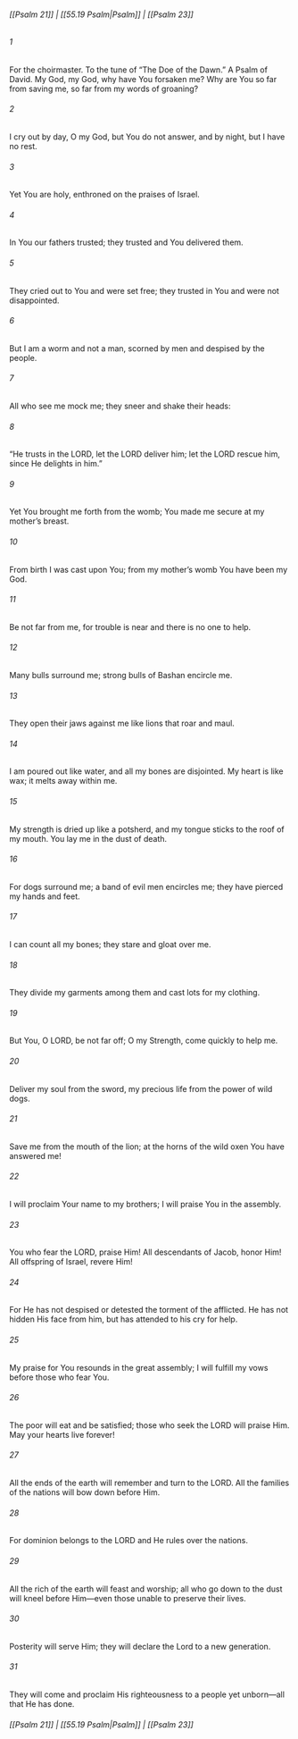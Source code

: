 
###### [[Psalm 21]] | [[55.19 Psalm|Psalm]] | [[Psalm 23]]

###### 1
For the choirmaster. To the tune of “The Doe of the Dawn.” A Psalm of David. My God, my God, why have You forsaken me? Why are You so far from saving me, so far from my words of groaning?
###### 2
I cry out by day, O my God, but You do not answer, and by night, but I have no rest.
###### 3
Yet You are holy, enthroned on the praises of Israel.
###### 4
In You our fathers trusted; they trusted and You delivered them.
###### 5
They cried out to You and were set free; they trusted in You and were not disappointed.
###### 6
But I am a worm and not a man, scorned by men and despised by the people.
###### 7
All who see me mock me; they sneer and shake their heads:
###### 8
“He trusts in the LORD, let the LORD deliver him; let the LORD rescue him, since He delights in him.”
###### 9
Yet You brought me forth from the womb; You made me secure at my mother’s breast.
###### 10
From birth I was cast upon You; from my mother’s womb You have been my God.
###### 11
Be not far from me, for trouble is near and there is no one to help.
###### 12
Many bulls surround me; strong bulls of Bashan encircle me.
###### 13
They open their jaws against me like lions that roar and maul.
###### 14
I am poured out like water, and all my bones are disjointed. My heart is like wax; it melts away within me.
###### 15
My strength is dried up like a potsherd, and my tongue sticks to the roof of my mouth. You lay me in the dust of death.
###### 16
For dogs surround me; a band of evil men encircles me; they have pierced my hands and feet.
###### 17
I can count all my bones; they stare and gloat over me.
###### 18
They divide my garments among them and cast lots for my clothing.
###### 19
But You, O LORD, be not far off; O my Strength, come quickly to help me.
###### 20
Deliver my soul from the sword, my precious life from the power of wild dogs.
###### 21
Save me from the mouth of the lion; at the horns of the wild oxen You have answered me!
###### 22
I will proclaim Your name to my brothers; I will praise You in the assembly.
###### 23
You who fear the LORD, praise Him! All descendants of Jacob, honor Him! All offspring of Israel, revere Him!
###### 24
For He has not despised or detested the torment of the afflicted. He has not hidden His face from him, but has attended to his cry for help.
###### 25
My praise for You resounds in the great assembly; I will fulfill my vows before those who fear You.
###### 26
The poor will eat and be satisfied; those who seek the LORD will praise Him. May your hearts live forever!
###### 27
All the ends of the earth will remember and turn to the LORD. All the families of the nations will bow down before Him.
###### 28
For dominion belongs to the LORD and He rules over the nations.
###### 29
All the rich of the earth will feast and worship; all who go down to the dust will kneel before Him—even those unable to preserve their lives.
###### 30
Posterity will serve Him; they will declare the Lord to a new generation.
###### 31
They will come and proclaim His righteousness to a people yet unborn—all that He has done.

###### [[Psalm 21]] | [[55.19 Psalm|Psalm]] | [[Psalm 23]]
